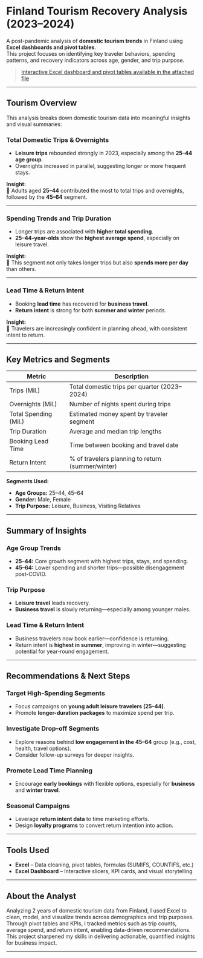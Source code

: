 # Finland Tourism Recovery Analysis (2023–2024)

A post-pandemic analysis of **domestic tourism trends** in Finland using **Excel dashboards and pivot tables**.  
This project focuses on identifying key traveler behaviors, spending patterns, and recovery indicators across age, gender, and trip purpose.

>[Interactive Excel dashboard and pivot tables available in the attached file](Finland%20Tourism%20Excel%20Data%20Analysis/Finland's_Post-Pandemic_Tourism.xlsx)

 
---

## Tourism Overview

This analysis breaks down domestic tourism data into meaningful insights and visual summaries:

### Total Domestic Trips & Overnights
- **Leisure trips** rebounded strongly in 2023, especially among the **25–44 age group**.
- Overnights increased in parallel, suggesting longer or more frequent stays.

**Insight:**  
🔹 Adults aged **25–44** contributed the most to total trips and overnights, followed by the **45–64** segment.

---

### Spending Trends and Trip Duration
- Longer trips are associated with **higher total spending**.
- **25–44-year-olds** show the **highest average spend**, especially on leisure travel.

**Insight:**  
🔹 This segment not only takes longer trips but also **spends more per day** than others.

---

### Lead Time & Return Intent
- Booking **lead time** has recovered for **business travel**.
- **Return intent** is strong for both **summer and winter** periods.

**Insight:**  
🔹 Travelers are increasingly confident in planning ahead, with consistent intent to return.

---

## Key Metrics and Segments

| Metric                 | Description                                       |
|------------------------|---------------------------------------------------|
| Trips (Mil.)           | Total domestic trips per quarter (2023–2024)     |
| Overnights (Mil.)      | Number of nights spent during trips              |
| Total Spending (Mil.)  | Estimated money spent by traveler segment        |
| Trip Duration          | Average and median trip lengths                  |
| Booking Lead Time      | Time between booking and travel date             |
| Return Intent          | % of travelers planning to return (summer/winter)|

**Segments Used:**
- **Age Groups:** 25–44, 45–64
- **Gender:** Male, Female
- **Trip Purpose:** Leisure, Business, Visiting Relatives

---

## Summary of Insights

### Age Group Trends
- **25–44:** Core growth segment with highest trips, stays, and spending.
- **45–64:** Lower spending and shorter trips—possible disengagement post-COVID.

### Trip Purpose
- **Leisure travel** leads recovery.
- **Business travel** is slowly returning—especially among younger males.

### Lead Time & Return Intent
- Business travelers now book earlier—confidence is returning.
- Return intent is **highest in summer**, improving in winter—suggesting potential for year-round engagement.

---

## Recommendations & Next Steps

### Target High-Spending Segments
- Focus campaigns on **young adult leisure travelers (25–44)**.
- Promote **longer-duration packages** to maximize spend per trip.

### Investigate Drop-off Segments
- Explore reasons behind **low engagement in the 45–64** group (e.g., cost, health, travel options).
- Consider follow-up surveys for deeper insights.

### Promote Lead Time Planning
- Encourage **early bookings** with flexible options, especially for **business** and **winter travel**.

### Seasonal Campaigns
- Leverage **return intent data** to time marketing efforts.
- Design **loyalty programs** to convert return intention into action.

---

## Tools Used

- **Excel** – Data cleaning, pivot tables, formulas (SUMIFS, COUNTIFS, etc.)
- **Excel Dashboard** – Interactive slicers, KPI cards, and visual storytelling

---

## About the Analyst

Analyzing 2 years of domestic tourism data from Finland, I used Excel to clean, model, and visualize trends across demographics and trip purposes. Through pivot tables and KPIs, I tracked metrics such as trip counts, average spend, and return intent, enabling data-driven recommendations. This project sharpened my skills in delivering actionable, quantified insights for business impact.

---

